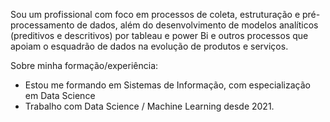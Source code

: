 Sou um profissional com foco em processos de coleta, estruturação e pré-processamento de dados, além do desenvolvimento de modelos analíticos (preditivos e descritivos) por tableau e power Bi e outros processos que apoiam o esquadrão de dados na evolução de produtos e serviços.

Sobre minha formação/experiência:

- Estou me formando em Sistemas de Informação, com especialização em Data Science
- Trabalho com Data Science / Machine Learning desde 2021.
